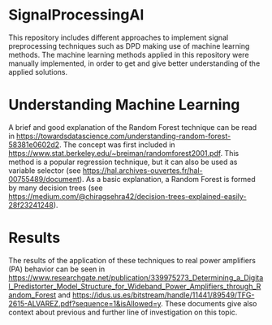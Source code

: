 # SignalProcessingAI
This repository includes different approaches to implement signal preprocessing techniques such as DPD making use of machine learning methods. 
The machine learning methods applied in this repository were manually implemented, in order to get and give better understanding of the applied solutions.

# Understanding Machine Learning
A brief and good explanation of the Random Forest technique can be read in https://towardsdatascience.com/understanding-random-forest-58381e0602d2. The concept was first included in https://www.stat.berkeley.edu/~breiman/randomforest2001.pdf. This method is a popular regression technique, but it can also be used as variable selector (see https://hal.archives-ouvertes.fr/hal-00755489/document).
As a basic explanation, a Random Forest is formed by many decision trees (see https://medium.com/@chiragsehra42/decision-trees-explained-easily-28f23241248).

# Results
The results of the application of these techniques to real power amplifiers (PA) behavior can be seen in https://www.researchgate.net/publication/339975273_Determining_a_Digital_Predistorter_Model_Structure_for_Wideband_Power_Amplifiers_through_Random_Forest and  https://idus.us.es/bitstream/handle/11441/89549/TFG-2615-ALVAREZ.pdf?sequence=1&isAllowed=y. These documents give also context about previous and further line of investigation on this topic.
